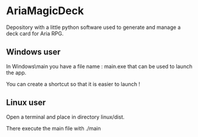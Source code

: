 # AriaMagicDeck
Depository with a little python software used to generate and manage a deck card for Aria RPG.

## Windows user

In Windows\main you have a file name : main.exe that can be used to launch the app.

You can create a shortcut so that it is easier to launch !

## Linux user

Open a terminal and place in directory linux/dist.

There execute the main file with ./main
